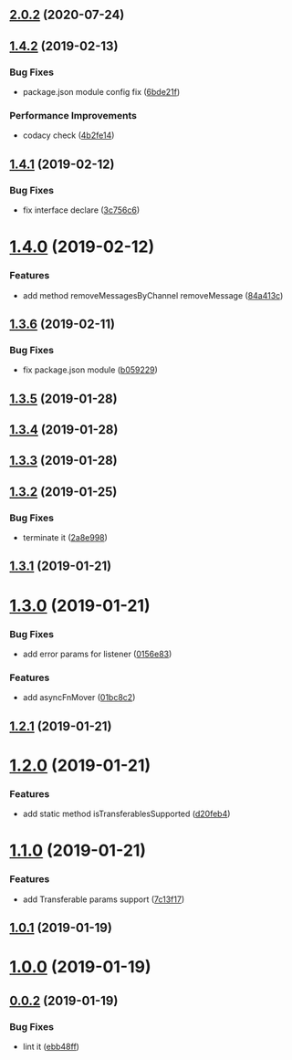 ## [2.0.2](https://github.com/geeeger/WorkerProvider/compare/v1.4.2...v2.0.2) (2020-07-24)



## [1.4.2](https://github.com/geeeger/WorkerProvider/compare/v1.4.1...v1.4.2) (2019-02-13)


### Bug Fixes

* package.json module config fix ([6bde21f](https://github.com/geeeger/WorkerProvider/commit/6bde21f8a83a8053dfe8ce319f743a4688ed6899))


### Performance Improvements

* codacy check ([4b2fe14](https://github.com/geeeger/WorkerProvider/commit/4b2fe1422221cb4d22d1dc3065cc7b206d1e8ce4))



## [1.4.1](https://github.com/geeeger/WorkerProvider/compare/v1.4.0...v1.4.1) (2019-02-12)


### Bug Fixes

* fix interface declare ([3c756c6](https://github.com/geeeger/WorkerProvider/commit/3c756c681ede7f263d4fedb603f49c3e3563ac30))



# [1.4.0](https://github.com/geeeger/WorkerProvider/compare/v1.3.6...v1.4.0) (2019-02-12)


### Features

* add method removeMessagesByChannel removeMessage ([84a413c](https://github.com/geeeger/WorkerProvider/commit/84a413cdc3e7d0ad2e9dd41b9793793f8a8f8058))



## [1.3.6](https://github.com/geeeger/WorkerProvider/compare/v1.3.5...v1.3.6) (2019-02-11)


### Bug Fixes

* fix package.json module ([b059229](https://github.com/geeeger/WorkerProvider/commit/b059229bb67624852b0e81e9ea1424a28d0c8d38))



## [1.3.5](https://github.com/geeeger/WorkerProvider/compare/v1.3.4...v1.3.5) (2019-01-28)



## [1.3.4](https://github.com/geeeger/WorkerProvider/compare/v1.3.3...v1.3.4) (2019-01-28)



## [1.3.3](https://github.com/geeeger/WorkerProvider/compare/v1.3.2...v1.3.3) (2019-01-28)



## [1.3.2](https://github.com/geeeger/WorkerProvider/compare/v1.3.1...v1.3.2) (2019-01-25)


### Bug Fixes

* terminate it ([2a8e998](https://github.com/geeeger/WorkerProvider/commit/2a8e998161f04fec1432ad4cb241c0886da81d7c))



## [1.3.1](https://github.com/geeeger/WorkerProvider/compare/v1.3.0...v1.3.1) (2019-01-21)



# [1.3.0](https://github.com/geeeger/WorkerProvider/compare/v1.2.1...v1.3.0) (2019-01-21)


### Bug Fixes

* add error params for listener ([0156e83](https://github.com/geeeger/WorkerProvider/commit/0156e8347106c962392fb555286b638b41a58340))


### Features

* add asyncFnMover ([01bc8c2](https://github.com/geeeger/WorkerProvider/commit/01bc8c293d86f3b0cd9e0fb558f6d4f93e7e01cb))



## [1.2.1](https://github.com/geeeger/WorkerProvider/compare/v1.2.0...v1.2.1) (2019-01-21)



# [1.2.0](https://github.com/geeeger/WorkerProvider/compare/v1.1.0...v1.2.0) (2019-01-21)


### Features

* add static method isTransferablesSupported ([d20feb4](https://github.com/geeeger/WorkerProvider/commit/d20feb4280bbca90f166b434ab7c746052d6249b))



# [1.1.0](https://github.com/geeeger/WorkerProvider/compare/v1.0.1...v1.1.0) (2019-01-21)


### Features

* add Transferable params support ([7c13f17](https://github.com/geeeger/WorkerProvider/commit/7c13f17274e754236cbd78f84b6de7496df908d1))



## [1.0.1](https://github.com/geeeger/WorkerProvider/compare/v1.0.0...v1.0.1) (2019-01-19)



# [1.0.0](https://github.com/geeeger/WorkerProvider/compare/v0.0.2...v1.0.0) (2019-01-19)



## [0.0.2](https://github.com/geeeger/WorkerProvider/compare/ebb48ff4a13d884fac5285770640fa790cb4b6a6...v0.0.2) (2019-01-19)


### Bug Fixes

* lint it ([ebb48ff](https://github.com/geeeger/WorkerProvider/commit/ebb48ff4a13d884fac5285770640fa790cb4b6a6))



